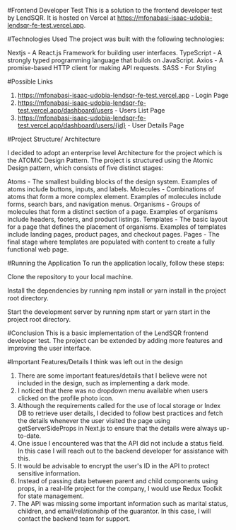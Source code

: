 #Frontend Developer Test
This is a solution to the frontend developer test by LendSQR. It is hosted on Vercel at https://mfonabasi-isaac-udobia-lendsqr-fe-test.vercel.app.

#Technologies Used
The project was built with the following technologies:

Nextjs - A React.js Framework for building user interfaces.
TypeScript - A strongly typed programming language that builds on JavaScript.
Axios - A promise-based HTTP client for making API requests.
SASS - For Styling

#Possible Links

1. https://mfonabasi-isaac-udobia-lendsqr-fe-test.vercel.app - Login Page
2. https://mfonabasi-isaac-udobia-lendsqr-fe-test.vercel.app/dashboard/users - Users List Page
3. https://mfonabasi-isaac-udobia-lendsqr-fe-test.vercel.app/dashboard/users/{id} - User Details Page

#Project Structure/ Architecture

I decided to adopt an enterprise level Architecture for the project which is the ATOMIC Design Pattern. The project is structured using the Atomic Design pattern, which consists of five distinct stages:

Atoms - The smallest building blocks of the design system. Examples of atoms include buttons, inputs, and labels.
Molecules - Combinations of atoms that form a more complex element. Examples of molecules include forms, search bars, and navigation menus.
Organisms - Groups of molecules that form a distinct section of a page. Examples of organisms include headers, footers, and product listings.
Templates - The basic layout for a page that defines the placement of organisms. Examples of templates include landing pages, product pages, and checkout pages.
Pages - The final stage where templates are populated with content to create a fully functional web page.

#Running the Application
To run the application locally, follow these steps:

Clone the repository to your local machine.

Install the dependencies by running npm install or yarn install in the project root directory.

Start the development server by running npm start or yarn start in the project root directory.

#Conclusion
This is a basic implementation of the LendSQR frontend developer test. The project can be extended by adding more features and improving the user interface.

#Important Features/Details I think was left out in the design

1. There are some important features/details that I believe were not included in the design, such as implementing a dark mode.
2. I noticed that there was no dropdown menu available when users clicked on the profile photo icon.
3. Although the requirements called for the use of local storage or Index DB to retrieve user details, I decided to follow best practices and fetch the details whenever the user visited the page using getServerSideProps in Next.js to ensure that the details were always up-to-date.
4. One issue I encountered was that the API did not include a status field. In this case I will reach out to the backend developer for assistance with this.
5. It would be advisable to encrypt the user's ID in the API to protect sensitive information.
6. Instead of passing data between parent and child components using props, in a real-life project for the company, I would use Redux Toolkit for state management.
7. The API was missing some important information such as marital status, children, and email/relationship of the guarantor. In this case, I will contact the backend team for support.
